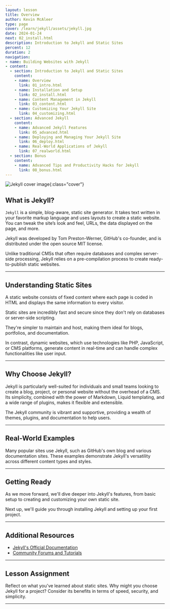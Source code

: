 ```yaml
---
layout: lesson
title: Overview
author: Kevin McAleer
type: page
cover: /learn/jekyll/assets/jekyll.jpg
date: 2024-01-24
next: 02_install.html
description: Introduction to Jekyll and Static Sites
percent: 12
duration: 2
navigation:
- name: Building Websites with Jekyll
- content:
  - section: Introduction to Jekyll and Static Sites
    content:
    - name: Overview
      link: 01_intro.html
    - name: Installation and Setup
      link: 02_install.html
    - name: Content Management in Jekyll
      link: 03_content.html
    - name: Customizing Your Jekyll Site
      link: 04_customizing.html
  - section: Advanced Jekyll
    content:
    - name: Advanced Jekyll Features
      link: 05_advanced.html
    - name: Deploying and Managing Your Jekyll Site
      link: 06_deploy.html
    - name: Real-World Applications of Jekyll
      link: 07_realworld.html
  - section: Bonus
    content:
    - name: Advanced Tips and Productivity Hacks for Jekyll
      link: 08_bonus.html
---
```



![Jekyll cover image]({{page.cover}}){:class="cover"}

## What is Jekyll?

`Jekyll` is a simple, blog-aware, static site generator. It takes text written in your favorite markup language and uses layouts to create a static website. You can tweak the site’s look and feel, URLs, the data displayed on the page, and more.

Jekyll was developed by Tom Preston-Werner, GitHub's co-founder, and is distributed under the open source MIT license.

Unlike traditional CMSs that often require databases and complex server-side processing, Jekyll relies on a pre-compilation process to create ready-to-publish static websites.

---

## Understanding Static Sites

A static website consists of fixed content where each page is coded in HTML and displays the same information to every visitor.

Static sites are incredibly fast and secure since they don't rely on databases or server-side scripting. 

They're simpler to maintain and host, making them ideal for blogs, portfolios, and documentation.

In contrast, dynamic websites, which use technologies like PHP, JavaScript, or CMS platforms, generate content in real-time and can handle complex functionalities like user input.

---

## Why Choose Jekyll?

Jekyll is particularly well-suited for individuals and small teams looking to create a blog, project, or personal website without the overhead of a CMS.
Its simplicity, combined with the power of Markdown, Liquid templating, and a wide range of plugins, makes it flexible and extensible.

The Jekyll community is vibrant and supportive, providing a wealth of themes, plugins, and documentation to help users.

---

## Real-World Examples

Many popular sites use Jekyll, such as GitHub's own blog and various documentation sites. These examples demonstrate Jekyll's versatility across different content types and styles.

---

## Getting Ready

As we move forward, we'll dive deeper into Jekyll's features, from basic setup to creating and customizing your own static site.

Next up, we'll guide you through installing Jekyll and setting up your first project.

---

## Additional Resources

- [Jekyll's Official Documentation](https://jekyllrb.com/docs/)
- [Community Forums and Tutorials](https://jekyllrb.com/community/)

---

## Lesson Assignment

Reflect on what you've learned about static sites. Why might you choose Jekyll for a project? Consider its benefits in terms of speed, security, and simplicity.

---
